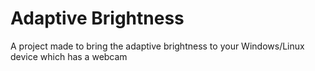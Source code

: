 # Adaptive Brightness
A project made to bring the adaptive brightness to your Windows/Linux device which has a webcam
